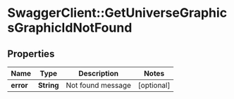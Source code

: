 # SwaggerClient::GetUniverseGraphicsGraphicIdNotFound

## Properties
Name | Type | Description | Notes
------------ | ------------- | ------------- | -------------
**error** | **String** | Not found message | [optional] 



